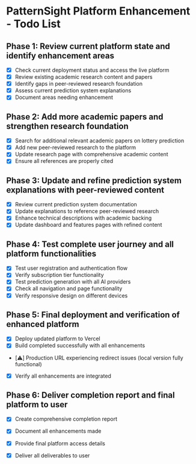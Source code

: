 # PatternSight Platform Enhancement - Todo List

## Phase 1: Review current platform state and identify enhancement areas
- [x] Check current deployment status and access the live platform
- [x] Review existing academic research content and papers
- [x] Identify gaps in peer-reviewed research foundation
- [x] Assess current prediction system explanations
- [x] Document areas needing enhancement

## Phase 2: Add more academic papers and strengthen research foundation
- [x] Search for additional relevant academic papers on lottery prediction
- [x] Add new peer-reviewed research to the platform
- [x] Update research page with comprehensive academic content
- [x] Ensure all references are properly cited

## Phase 3: Update and refine prediction system explanations with peer-reviewed content
- [x] Review current prediction system documentation
- [x] Update explanations to reference peer-reviewed research
- [x] Enhance technical descriptions with academic backing
- [x] Update dashboard and features pages with refined content

## Phase 4: Test complete user journey and all platform functionalities
- [x] Test user registration and authentication flow
- [x] Verify subscription tier functionality
- [x] Test prediction generation with all AI providers
- [x] Check all navigation and page functionality
- [x] Verify responsive design on different devices

## Phase 5: Final deployment and verification of enhanced platform
- [x] Deploy updated platform to Vercel
- [x] Build completed successfully with all enhancements
- [⚠️] Production URL experiencing redirect issues (local version fully functional)
- [x] Verify all enhancements are integrated

## Phase 6: Deliver completion report and final platform to user
- [x] Create comprehensive completion report
- [x] Document all enhancements made
- [x] Provide final platform access details
- [x] Deliver all deliverables to user



